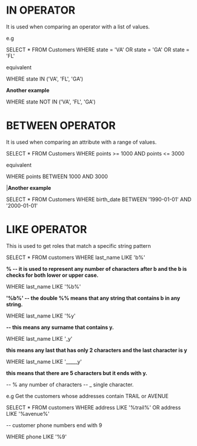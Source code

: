 # IN OPERATOR

It is used when comparing an operator with a list of values.

e.g

SELECT *
FROM Customers
WHERE state = 'VA' OR state = 'GA' OR state = 'FL'

equivalent

WHERE state IN ('VA', 'FL', 'GA')

**Another example**

WHERE state NOT IN ('VA', 'FL', 'GA')


# BETWEEN OPERATOR

It is used when comparing an attribute with a range of values.

SELECT * 
FROM Customers
WHERE points >= 1000 AND points <= 3000

equivalent 

WHERE points BETWEEN 1000 AND 3000

|**Another example**

SELECT *
FROM Customers
WHERE birth_date BETWEEN '1990-01-01' AND '2000-01-01'


# LIKE OPERATOR

This is used to get roles that match a specific string pattern

SELECT * 
FROM customers
WHERE last_name LIKE 'b%'

**% -- it is used to represent any number of characters after b and the b is checks for both lower or upper case.**

WHERE last_name LIKE '%b%'

**'%b%' -- the double %% means that any string that contains b in any string.**

WHERE last_name LIKE '%y'

**-- this means any surname that contains y.**

WHERE last_name LIKE '_y'

**this means any last that has only 2 characters and the last character is y**

WHERE last_name LIKE '_____y'

**this means that there are 5 characters but it ends with y.**

-- % any number of characters
-- _ single character.



e.g Get the customers whose addresses contain TRAIL or AVENUE

SELECT *
FROM customers
WHERE address LIKE '%trail%' OR address LIKE '%avenue%'

-- customer phone numbers end with 9

WHERE phone LIKE '%9'
